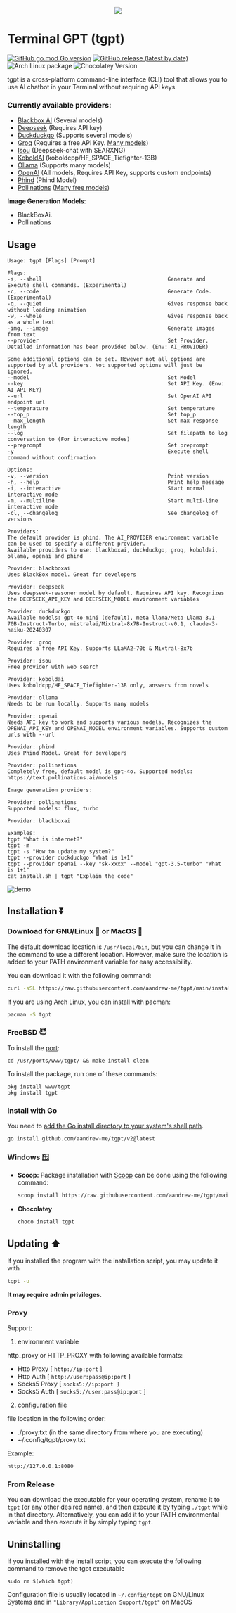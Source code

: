 <p align="center"><img src="tgpt.svg"></p>

# Terminal GPT (tgpt)

[![GitHub go.mod Go version](https://img.shields.io/github/go-mod/go-version/aandrew-me/tgpt)](https://github.com/aandrew-me/tgpt)
[![GitHub release (latest by date)](https://img.shields.io/github/v/release/aandrew-me/tgpt)](https://github.com/aandrew-me/tgpt/releases/latest)
![Arch Linux package](https://img.shields.io/archlinux/v/extra/x86_64/tgpt)
![Chocolatey Version](https://img.shields.io/chocolatey/v/tgpt)

tgpt is a cross-platform command-line interface (CLI) tool that allows you to use AI chatbot in your Terminal without requiring API keys. 

### Currently available providers: 
- [Blackbox AI](https://www.blackbox.ai/) (Several models)
- [Deepseek](https://www.deepseek.com/) (Requires API key)
- [Duckduckgo](https://duckduckgo.com/aichat) (Supports several models)
- [Groq](https://groq.com/) (Requires a free API Key. [Many models](https://console.groq.com/docs/models))
- [Isou](https://isou.chat/) (Deepseek-chat with SEARXNG)
- [KoboldAI](https://koboldai-koboldcpp-tiefighter.hf.space/)  (koboldcpp/HF_SPACE_Tiefighter-13B)
- [Ollama](https://www.ollama.com/) (Supports many models)
- [OpenAI](https://platform.openai.com/docs/guides/text-generation/chat-completions-api) (All models, Requires API Key, supports custom endpoints)
- [Phind](https://www.phind.com/agent) (Phind Model)
- [Pollinations](https://pollinations.ai/) ([Many free models](https://text.pollinations.ai/models))

**Image Generation Models**: 
- BlackBoxAi.
- Pollinations

## Usage 

```
Usage: tgpt [Flags] [Prompt]

Flags:
-s, --shell                                        Generate and Execute shell commands. (Experimental) 
-c, --code                                         Generate Code. (Experimental)
-q, --quiet                                        Gives response back without loading animation
-w, --whole                                        Gives response back as a whole text
-img, --image                                      Generate images from text
--provider                                         Set Provider. Detailed information has been provided below. (Env: AI_PROVIDER)

Some additional options can be set. However not all options are supported by all providers. Not supported options will just be ignored.
--model                                            Set Model
--key                                              Set API Key. (Env: AI_API_KEY)
--url                                              Set OpenAI API endpoint url
--temperature                                      Set temperature
--top_p                                            Set top_p
--max_length                                       Set max response length
--log                                              Set filepath to log conversation to (For interactive modes)
--preprompt                                        Set preprompt
-y                                                 Execute shell command without confirmation        

Options:
-v, --version                                      Print version
-h, --help                                         Print help message
-i, --interactive                                  Start normal interactive mode
-m, --multiline                                    Start multi-line interactive mode
-cl, --changelog                                   See changelog of versions

Providers:
The default provider is phind. The AI_PROVIDER environment variable can be used to specify a different provider.
Available providers to use: blackboxai, duckduckgo, groq, koboldai, ollama, openai and phind

Provider: blackboxai
Uses BlackBox model. Great for developers

Provider: deepseek
Uses deepseek-reasoner model by default. Requires API key. Recognizes the DEEPSEEK_API_KEY and DEEPSEEK_MODEL environment variables

Provider: duckduckgo
Available models: gpt-4o-mini (default), meta-llama/Meta-Llama-3.1-70B-Instruct-Turbo, mistralai/Mixtral-8x7B-Instruct-v0.1, claude-3-haiku-20240307

Provider: groq
Requires a free API Key. Supports LLaMA2-70b & Mixtral-8x7b

Provider: isou
Free provider with web search

Provider: koboldai
Uses koboldcpp/HF_SPACE_Tiefighter-13B only, answers from novels

Provider: ollama
Needs to be run locally. Supports many models

Provider: openai
Needs API key to work and supports various models. Recognizes the OPENAI_API_KEY and OPENAI_MODEL environment variables. Supports custom urls with --url

Provider: phind
Uses Phind Model. Great for developers

Provider: pollinations
Completely free, default model is gpt-4o. Supported models: https://text.pollinations.ai/models      

Image generation providers:

Provider: pollinations
Supported models: flux, turbo

Provider: blackboxai

Examples:
tgpt "What is internet?"
tgpt -m
tgpt -s "How to update my system?"
tgpt --provider duckduckgo "What is 1+1"
tgpt --provider openai --key "sk-xxxx" --model "gpt-3.5-turbo" "What is 1+1"
cat install.sh | tgpt "Explain the code"
```

![demo](https://user-images.githubusercontent.com/66430340/233759296-c4cf8cf2-0cab-48aa-9e84-40765b823282.gif)

## Installation ⏬

### Download for GNU/Linux 🐧 or MacOS 🍎

The default download location is `/usr/local/bin`, but you can change it in the command to use a different location. However, make sure the location is added to your PATH environment variable for easy accessibility.

You can download it with the following command:

```bash
curl -sSL https://raw.githubusercontent.com/aandrew-me/tgpt/main/install | bash -s /usr/local/bin
```

If you are using Arch Linux, you can install with pacman:

```bash
pacman -S tgpt
```


### FreeBSD 😈 

To install the [port](https://www.freshports.org/www/tgpt):
```
cd /usr/ports/www/tgpt/ && make install clean
```
To install the package, run one of these commands:
```
pkg install www/tgpt
pkg install tgpt
```

### Install with Go
You need to [add the Go install directory to your system's shell path](https://go.dev/doc/tutorial/compile-install). 

```bash
go install github.com/aandrew-me/tgpt/v2@latest
```

### Windows 🪟

-   **Scoop:** Package installation with [Scoop](https://scoop.sh/) can be done using the following command:

    ```bash
    scoop install https://raw.githubusercontent.com/aandrew-me/tgpt/main/tgpt.json
    ```
- **Chocolatey** 
    ```bash
    choco install tgpt
    ```    

## Updating ⬆️
If you installed the program with the installation script, you may update it with
```bash
tgpt -u
```
**It may require admin privileges.**
### Proxy

Support:

1. environment variable

http_proxy or HTTP_PROXY with following available formats:

- Http Proxy [ `http://ip:port` ]
- Http Auth [ `http://user:pass@ip:port` ]
- Socks5 Proxy [ `socks5://ip:port ]`
- Socks5 Auth [ `socks5://user:pass@ip:port` ]

2. configuration file

file location in the following order:

- ./proxy.txt (in the same directory from where you are executing)
- ~/.config/tgpt/proxy.txt

Example:

```bash
http://127.0.0.1:8080
```

### From Release

You can download the executable for your operating system, rename it to `tgpt` (or any other desired name), and then execute it by typing `./tgpt` while in that directory. Alternatively, you can add it to your PATH environmental variable and then execute it by simply typing `tgpt`.


## Uninstalling
If you installed with the install script, you can execute the following command to remove the tgpt executable
```
sudo rm $(which tgpt)
```
Configuration file is usually located in `~/.config/tgpt` on GNU/Linux Systems and in `"Library/Application Support/tgpt"` on MacOS
